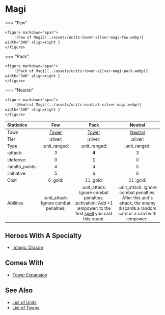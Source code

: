 # Magi

=== "Few"

    <figure markdown="span">
        ![Few of Magi](../assets/units-tower-silver-magi-few.webp){ width="340" align=right }
    </figure>

=== "Pack"

    <figure markdown="span">
        ![Pack of Magi](../assets/units-tower-silver-magi-pack.webp){ width="340" align=right }
    </figure>

=== "Neutral"

    <figure markdown="span">
        ![Neutral Magi](../assets/units-neutral-silver-magi.webp){ width="340" align=right }
    </figure>


| Statistics | Few | Pack | Neutral |
| :--- | :---: | :---: | :---: |
| Town | [Tower](../towns/tower.md) | [Tower](../towns/tower.md) | [Neutral](../towns/neutral.md) |
| Tier | :silver: | :silver: | :silver: |
| Type | :unit_ranged: | :unit_ranged: | :unit_ranged: |
| :attack: | 3 | **4** | 3 |
| :defense: | 0 | **1** | 0 |
| :health_points: | 4 | 4 | 5 |
| :initiative: | 5 | 6 | 6 |
| Cost | 6 :gold: | 11 :gold: | 11 :gold: |
| Abilities | :unit_attack: Ignore combat penalties. | :unit_attack: Ignore combat penalties. :activation: Add +1 :empower: to the first [spell](../spells/index.md) you cast this round. | :unit_attack: Ignore combat penalties. After this unit's attack, the enemy discards a random card or a card with :empower:. |


## Heroes With A Specialty

- [:magic: Dracon](../heroes/dracon.md#specialty)


## Comes With

- [Tower Expansion](../content.md)


## See Also

- [List of Units](index.md)
- [List of Towns](../towns/index.md)